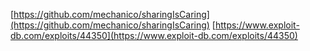 [https://github.com/mechanico/sharingIsCaring](https://github.com/mechanico/sharingIsCaring)
[https://www.exploit-db.com/exploits/44350](https://www.exploit-db.com/exploits/44350)

